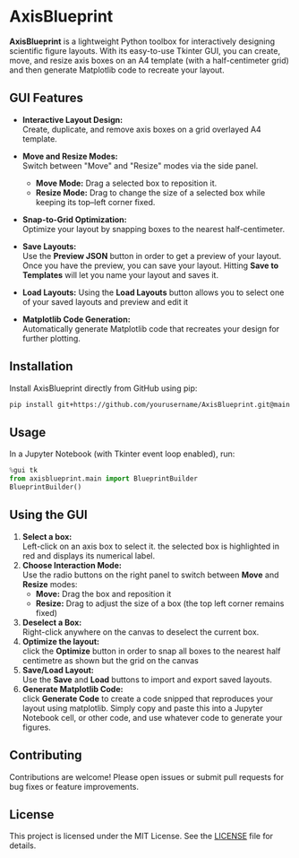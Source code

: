 # AxisBlueprint

**AxisBlueprint** is a lightweight Python toolbox for interactively designing scientific figure layouts. With its easy-to-use Tkinter GUI, you can create, move, and resize axis boxes on an A4 template (with a half-centimeter grid) and then generate Matplotlib code to recreate your layout.

## GUI Features

- **Interactive Layout Design:**  
  Create, duplicate, and remove axis boxes on a grid overlayed A4 template.
  
- **Move and Resize Modes:**  
  Switch between "Move" and "Resize" modes via the side panel.  
  - **Move Mode:** Drag a selected box to reposition it.  
  - **Resize Mode:** Drag to change the size of a selected box while keeping its top–left corner fixed.
  
- **Snap-to-Grid Optimization:**  
  Optimize your layout by snapping boxes to the nearest half-centimeter.
  
- **Save Layouts:**  
  Use the **Preview JSON** button in order to get a preview of your layout. Once you have the preview, you can save your layout. Hitting **Save to Templates** will let you name your layout and saves it.

- **Load Layouts:**
  Using the **Load Layouts** button allows you to select one of your saved layouts and preview and edit it 
  
- **Matplotlib Code Generation:**  
  Automatically generate Matplotlib code that recreates your design for further plotting.

## Installation

Install AxisBlueprint directly from GitHub using pip:

```bash
pip install git+https://github.com/yourusername/AxisBlueprint.git@main
```

## Usage

In a Jupyter Notebook (with Tkinter event loop enabled), run:

```python
%gui tk
from axisblueprint.main import BlueprintBuilder
BlueprintBuilder()
```

## Using the GUI

1. **Select a box:**  
Left-click on an axis box to select it. the selected box is highlighted in red and displays its numerical label.
2. **Choose Interaction Mode:**  
Use the radio buttons on the right panel to switch between **Move** and **Resize** modes: 
    - **Move:** Drag the box and reposition it
    - **Resize:** Drag to adjust the size of a box (the top left corner remains fixed)
3. **Deselect a Box:**  
Right-click anywhere on the canvas to deselect the current box.
4. **Optimize the layout:**  
click the **Optimize** button in order to snap all boxes to the nearest half centimetre as shown but the grid on the canvas
5. **Save/Load Layout:**  
Use the **Save** and **Load** buttons to import and export saved layouts.
6. **Generate Matplotlib Code:**  
click **Generate Code** to create a code snipped that reproduces your layout using matplotlib. Simply copy and paste this into a Jupyter Notebook cell, or other code, and use whatever code to generate your figures.

## Contributing

Contributions are welcome! Please open issues or submit pull requests for bug fixes or feature improvements.

## License

This project is licensed under the MIT License. See the [LICENSE](LICENSE) file for details.
